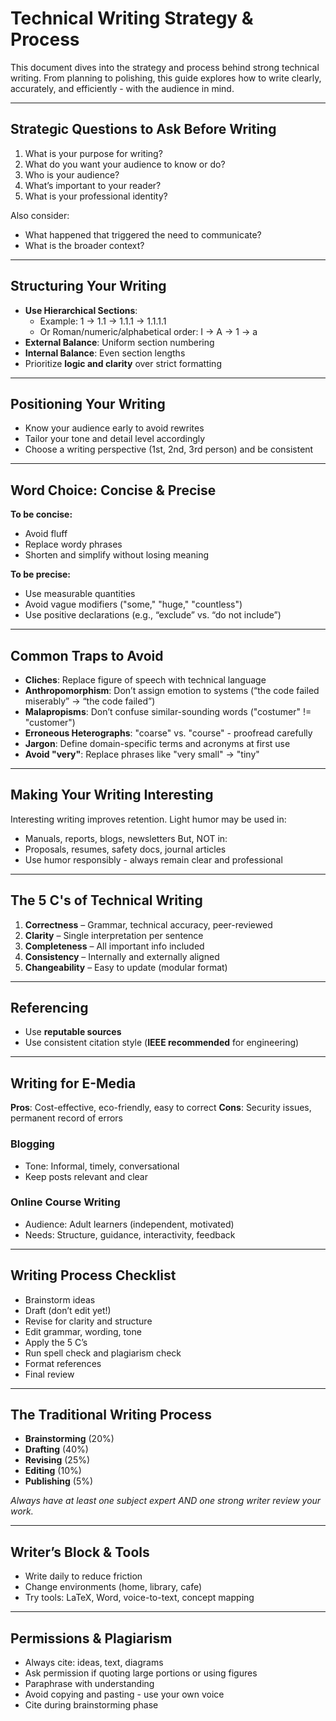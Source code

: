 # Technical Writing Strategy & Process

This document dives into the strategy and process behind strong technical writing. From planning to polishing, 
this guide explores how to write clearly, accurately, and efficiently - with the audience in mind.

---

## Strategic Questions to Ask Before Writing
1. What is your purpose for writing?
2. What do you want your audience to know or do?
3. Who is your audience?
4. What’s important to your reader?
5. What is your professional identity?

Also consider:
- What happened that triggered the need to communicate?
- What is the broader context?

---

## Structuring Your Writing
- **Use Hierarchical Sections**:
  - Example: 1 → 1.1 → 1.1.1 → 1.1.1.1
  - Or Roman/numeric/alphabetical order: I → A → 1 → a
- **External Balance**: Uniform section numbering
- **Internal Balance**: Even section lengths
- Prioritize **logic and clarity** over strict formatting

---

## Positioning Your Writing
- Know your audience early to avoid rewrites
- Tailor your tone and detail level accordingly
- Choose a writing perspective (1st, 2nd, 3rd person) and be consistent

---

## Word Choice: Concise & Precise
**To be concise:**
- Avoid fluff
- Replace wordy phrases
- Shorten and simplify without losing meaning

**To be precise:**
- Use measurable quantities
- Avoid vague modifiers ("some," "huge," "countless")
- Use positive declarations (e.g., “exclude” vs. “do not include”)

---

## Common Traps to Avoid
- **Cliches**: Replace figure of speech with technical language
- **Anthropomorphism**: Don’t assign emotion to systems (“the code failed miserably” -> “the code failed”)
- **Malapropisms**: Don’t confuse similar-sounding words ("costumer" != "customer")
- **Erroneous Heterographs**: "coarse" vs. "course" - proofread carefully
- **Jargon**: Define domain-specific terms and acronyms at first use
- **Avoid "very"**: Replace phrases like "very small" -> "tiny"

---

## Making Your Writing Interesting
Interesting writing improves retention. Light humor may be used in:
- Manuals, reports, blogs, newsletters
But, NOT in:
- Proposals, resumes, safety docs, journal articles
- Use humor responsibly - always remain clear and professional

---

## The 5 C's of Technical Writing
1. **Correctness** – Grammar, technical accuracy, peer-reviewed
2. **Clarity** – Single interpretation per sentence
3. **Completeness** – All important info included
4. **Consistency** – Internally and externally aligned
5. **Changeability** – Easy to update (modular format)

---

## Referencing
- Use **reputable sources**
- Use consistent citation style (**IEEE recommended** for engineering)

---

## Writing for E-Media
**Pros**: Cost-effective, eco-friendly, easy to correct
**Cons**: Security issues, permanent record of errors

### Blogging
- Tone: Informal, timely, conversational
- Keep posts relevant and clear

### Online Course Writing
- Audience: Adult learners (independent, motivated)
- Needs: Structure, guidance, interactivity, feedback

---

## Writing Process Checklist
- Brainstorm ideas
- Draft (don’t edit yet!)
- Revise for clarity and structure
- Edit grammar, wording, tone
- Apply the 5 C’s
- Run spell check and plagiarism check
- Format references
- Final review

---

## The Traditional Writing Process
- **Brainstorming** (20%)
- **Drafting** (40%)
- **Revising** (25%)
- **Editing** (10%)
- **Publishing** (5%)

_Always have at least one subject expert AND one strong writer review your work._

---

## Writer’s Block & Tools
- Write daily to reduce friction
- Change environments (home, library, cafe)
- Try tools: LaTeX, Word, voice-to-text, concept mapping

---

## Permissions & Plagiarism
- Always cite: ideas, text, diagrams
- Ask permission if quoting large portions or using figures
- Paraphrase with understanding
- Avoid copying and pasting - use your own voice
- Cite during brainstorming phase
